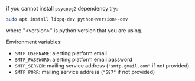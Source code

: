 if you cannot install `psycopg2` dependency try:
```bash
sudo apt install libpq-dev python<version>-dev
```
where "\<version\>" is python version that you are using.

Environment variables:
- `SMTP_USERNAME`: alerting platform email
- `SMTP_PASSWORD`: alerting platform email password
- `SMTP_SERVER`: mailing service address (`"smtp.gmail.com"` if not provided)
- `SMTP_PORR`: mailing service address (`"587"` if not provided)
